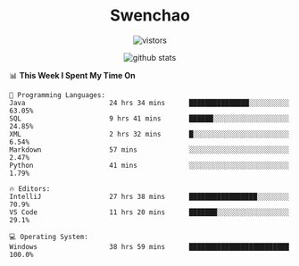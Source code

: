 <h1 align="center">Swenchao</h3>

<p align="center">
  <img src="https://visitor-badge.glitch.me/badge?page_id=Swenchao" alt="vistors" />
</p>

<p align="center">
  <img src="https://github-readme-stats.vercel.app/api?username=Swenchao&count_private=true&show_icons=true&theme=vue-dark&hide_title=true" alt="github stats" />
</p>

<!--START_SECTION:waka-->
📊 **This Week I Spent My Time On** 

```text
💬 Programming Languages: 
Java                     24 hrs 34 mins      ███████████████░░░░░░░░░░   63.05% 
SQL                      9 hrs 41 mins       ██████░░░░░░░░░░░░░░░░░░░   24.85% 
XML                      2 hrs 32 mins       █░░░░░░░░░░░░░░░░░░░░░░░░   6.54% 
Markdown                 57 mins             ░░░░░░░░░░░░░░░░░░░░░░░░░   2.47% 
Python                   41 mins             ░░░░░░░░░░░░░░░░░░░░░░░░░   1.79%

🔥 Editors: 
IntelliJ                 27 hrs 38 mins      █████████████████░░░░░░░░   70.9% 
VS Code                  11 hrs 20 mins      ███████░░░░░░░░░░░░░░░░░░   29.1%

💻 Operating System: 
Windows                  38 hrs 59 mins      █████████████████████████   100.0%

```


<!--END_SECTION:waka-->

